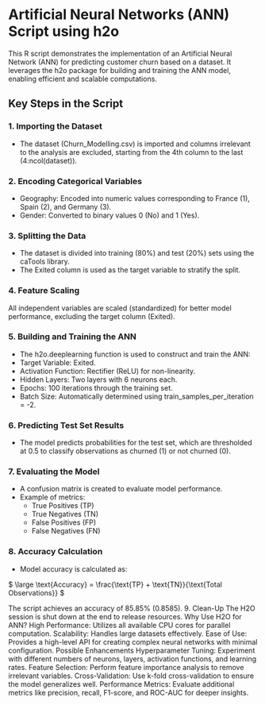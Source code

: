 # Artificial Neural Networks (ANN) Script using h2o
This R script demonstrates the implementation of an Artificial Neural Network (ANN) for predicting customer churn based on a dataset. It leverages the h2o package for building and training the ANN model, enabling efficient and scalable computations.

## Key Steps in the Script
### **1. Importing the Dataset**
- The dataset (Churn_Modelling.csv) is imported and columns irrelevant to the analysis are excluded, starting from the 4th column to the last (4:ncol(dataset)).
  
### **2. Encoding Categorical Variables**
- Geography: Encoded into numeric values corresponding to France (1), Spain (2), and Germany (3).
- Gender: Converted to binary values 0 (No) and 1 (Yes).
  
### **3. Splitting the Data**
- The dataset is divided into training (80%) and test (20%) sets using the caTools library.
- The Exited column is used as the target variable to stratify the split.
  
### **4. Feature Scaling**
All independent variables are scaled (standardized) for better model performance, excluding the target column (Exited).

### **5. Building and Training the ANN**
- The h2o.deeplearning function is used to construct and train the ANN:
- Target Variable: Exited.
- Activation Function: Rectifier (ReLU) for non-linearity.
- Hidden Layers: Two layers with 6 neurons each.
- Epochs: 100 iterations through the training set.
- Batch Size: Automatically determined using train_samples_per_iteration = -2.
  
### **6. Predicting Test Set Results**
- The model predicts probabilities for the test set, which are thresholded at 0.5 to classify observations as churned (1) or not churned (0).
  
### **7. Evaluating the Model**
- A confusion matrix is created to evaluate model performance.
- Example of metrics:
  - True Positives (TP)
  - True Negatives (TN)
  - False Positives (FP)
  - False Negatives (FN)

### **8. Accuracy Calculation**
- Model accuracy is calculated as:

$`
\large \text{Accuracy} = \frac{\text{TP} + \text{TN}}{\text{Total Observations}}
`$

 
The script achieves an accuracy of 85.85% (0.8585).
9. Clean-Up
The H2O session is shut down at the end to release resources.
Why Use H2O for ANN?
High Performance: Utilizes all available CPU cores for parallel computation.
Scalability: Handles large datasets effectively.
Ease of Use: Provides a high-level API for creating complex neural networks with minimal configuration.
Possible Enhancements
Hyperparameter Tuning: Experiment with different numbers of neurons, layers, activation functions, and learning rates.
Feature Selection: Perform feature importance analysis to remove irrelevant variables.
Cross-Validation: Use k-fold cross-validation to ensure the model generalizes well.
Performance Metrics: Evaluate additional metrics like precision, recall, F1-score, and ROC-AUC for deeper insights.
